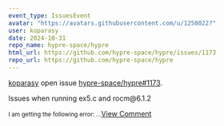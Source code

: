 ```yaml
---
event_type: IssuesEvent
avatar: "https://avatars.githubusercontent.com/u/1258022?"
user: koparasy
date: 2024-10-31
repo_name: hypre-space/hypre
html_url: https://github.com/hypre-space/hypre/issues/1173
repo_url: https://github.com/hypre-space/hypre
---
```


<a href='https://github.com/koparasy' target='_blank'>koparasy</a> open issue <a href='https://github.com/hypre-space/hypre/issues/1173' target='_blank'>hypre-space/hypre#1173</a>.

<p>Issues when running ex5.c and rocm@6.1.2</p><small>I am getting the following error:...</small><a href='https://github.com/hypre-space/hypre/issues/1173' target='_blank'>View Comment</a>